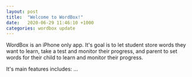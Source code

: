 ```yaml
---
layout: post
title:  "Welcome to WordBox!"
date:   2020-06-29 11:46:10 +1000
categories: wordbox update
---
```


WordBox is an iPhone only app. It's goal is to let student store words they want to learn, take a test and monitor their progress, and parent to set words for their child to learn and monitor their progress.

It's main features includes:
...

